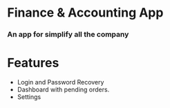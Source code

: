 # Finance & Accounting App
### An app for simplify all the company

# Features
- Login and Password Recovery
- Dashboard with pending orders.
- Settings 

